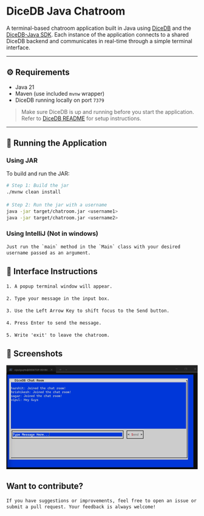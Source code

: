 # DiceDB Java Chatroom

A terminal-based chatroom application built in Java using [DiceDB](https://github.com/DiceDB/dice) and the [DiceDB-Java SDK](https://github.com/bipoool/dicedb-java). Each instance of the application connects to a shared DiceDB backend and communicates in real-time through a simple terminal interface.

---

## ⚙️ Requirements

- Java 21
- Maven (use included `mvnw` wrapper)
- DiceDB running locally on port `7379`

> Make sure DiceDB is up and running before you start the application.  
> Refer to [DiceDB README](https://github.com/DiceDB/dice/blob/master/README.md) for setup instructions.

---

## 🚀 Running the Application

### Using JAR

To build and run the JAR:

```bash
# Step 1: Build the jar
./mvnw clean install

# Step 2: Run the jar with a username
java -jar target/chatroom.jar <username1>
java -jar target/chatroom.jar <username2>
```

### Using IntelliJ (Not in windows)

```text
Just run the `main` method in the `Main` class with your desired username passed as an argument.
```

## 💬 Interface Instructions

```text
1. A popup terminal window will appear.

2. Type your message in the input box.

3. Use the Left Arrow Key to shift focus to the Send button.

4. Press Enter to send the message.

5. Write 'exit' to leave the chatroom.
```

## 📸 Screenshots
![Chatroom Screenshot](assets/chatroom.png)

## Want to contribute?
```
If you have suggestions or improvements, feel free to open an issue or submit a pull request. Your feedback is always welcome!
```